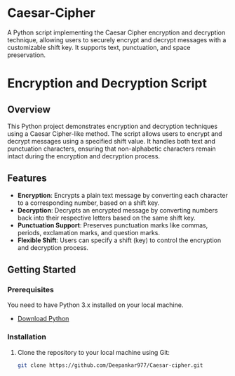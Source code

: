# Caesar-Cipher
A Python script implementing the Caesar Cipher encryption and decryption technique, allowing users to securely encrypt and decrypt messages with a customizable shift key. It supports text, punctuation, and space preservation.

# Encryption and Decryption Script

## Overview
This Python project demonstrates encryption and decryption techniques using a Caesar Cipher-like method. The script allows users to encrypt and decrypt messages using a specified shift value. It handles both text and punctuation characters, ensuring that non-alphabetic characters remain intact during the encryption and decryption process.

## Features
- **Encryption**: Encrypts a plain text message by converting each character to a corresponding number, based on a shift key.
- **Decryption**: Decrypts an encrypted message by converting numbers back into their respective letters based on the same shift key.
- **Punctuation Support**: Preserves punctuation marks like commas, periods, exclamation marks, and question marks.
- **Flexible Shift**: Users can specify a shift (key) to control the encryption and decryption process.

## Getting Started

### Prerequisites
You need to have Python 3.x installed on your local machine.

- [Download Python](https://www.python.org/downloads/)

### Installation
1. Clone the repository to your local machine using Git:
   ```bash
   git clone https://github.com/Deepankar977/Caesar-cipher.git


